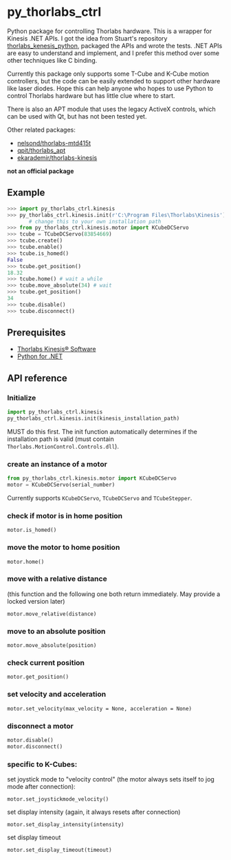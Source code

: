 # py_thorlabs_ctrl
Python package for controlling Thorlabs hardware. This is a wrapper for Kinesis .NET APIs. I got the idea from Stuart's repository [thorlabs_kenesis_python](https://github.com/trautsned/thorlabs_kenesis_python), packaged the APIs and wrote the tests. .NET APIs are easy to understand and implement, and I prefer this method over some other techniques like C binding.

Currently this package only supports some T-Cube and K-Cube motion controllers, but the code can be easily extended to support other hardware like laser diodes. Hope this can help anyone who hopes to use Python to control Thorlabs hardware but has little clue where to start.

There is also an APT module that uses the legacy ActiveX controls, which can be used with Qt, but has not been tested yet.

Other related packages:
* [nelsond/thorlabs-mtd415t](https://github.com/nelsond/thorlabs-mtd415t)
* [qpit/thorlabs_apt](https://github.com/qpit/thorlabs_apt)
* [ekarademir/thorlabs-kinesis](https://github.com/ekarademir/thorlabs-kinesis)

**not an official package**

## Example

```Python
>>> import py_thorlabs_ctrl.kinesis
>>> py_thorlabs_ctrl.kinesis.init(r'C:\Program Files\Thorlabs\Kinesis') 
       # change this to your own installation path
>>> from py_thorlabs_ctrl.kinesis.motor import KCubeDCServo
>>> tcube = TCubeDCServo(83854669)
>>> tcube.create()
>>> tcube.enable()
>>> tcube.is_homed()
False
>>> tcube.get_position()
18.32
>>> tcube.home() # wait a while
>>> tcube.move_absolute(34) # wait
>>> tcube.get_position()
34
>>> tcube.disable()
>>> tcube.disconnect()
```

## Prerequisites

* [Thorlabs Kinesis® Software](https://www.thorlabs.com/newgrouppage9.cfm?objectgroup_id=10285)
* [Python for .NET](https://github.com/pythonnet/pythonnet)

## API reference

### Initialize

```Python
import py_thorlabs_ctrl.kinesis
py_thorlabs_ctrl.kinesis.init(kinesis_installation_path)
```

MUST do this first. The init function automatically determines if the installation path is valid (must contain `Thorlabs.MotionControl.Controls.dll`).

### create an instance of a motor

```Python
from py_thorlabs_ctrl.kinesis.motor import KCubeDCServo
motor = KCubeDCServo(serial_number)
```

Currently supports `KCubeDCServo`, `TCubeDCServo` and `TCubeStepper`.

### check if motor is in home position

`motor.is_homed()`

### move the motor to home position

`motor.home()`

### move with a relative distance

(this function and the following one both return immediately. May provide a locked version later)

`motor.move_relative(distance)`

### move to an absolute position

`motor.move_absolute(position)`

### check current position

`motor.get_position()`

### set velocity and acceleration

`motor.set_velocity(max_velocity = None, acceleration = None)`

### disconnect a motor 

```Python
motor.disable()
motor.disconnect()
```

### specific to K-Cubes:

set joystick mode to "velocity control" (the motor always sets itself to jog mode after connection):

`motor.set_joystickmode_velocity()`

set display intensity (again, it always resets after connection)

`motor.set_display_intensity(intensity)`

set display timeout

`motor.set_display_timeout(timeout)`
